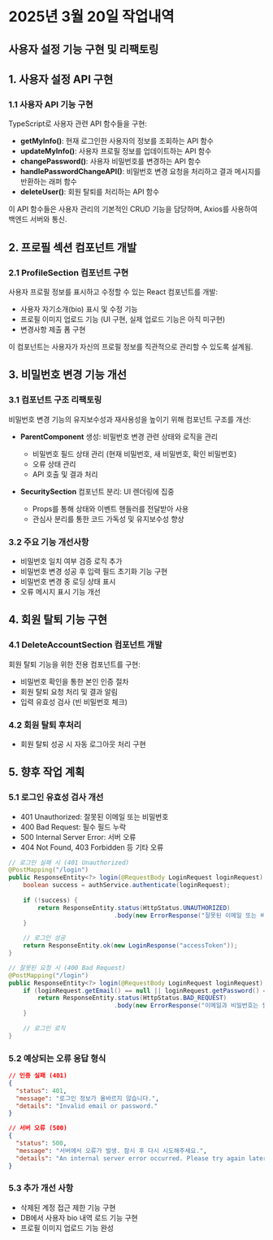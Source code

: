 # 2025년 3월 20일 작업내역

## 사용자 설정 기능 구현 및 리팩토링

## 1. 사용자 설정 API 구현

### 1.1 사용자 API 기능 구현

TypeScript로 사용자 관련 API 함수들을 구현:

- **getMyInfo()**: 현재 로그인한 사용자의 정보를 조회하는 API 함수
- **updateMyInfo()**: 사용자 프로필 정보를 업데이트하는 API 함수
- **changePassword()**: 사용자 비밀번호를 변경하는 API 함수
- **handlePasswordChangeAPI()**: 비밀번호 변경 요청을 처리하고 결과 메시지를 반환하는 래퍼 함수
- **deleteUser()**: 회원 탈퇴를 처리하는 API 함수

이 API 함수들은 사용자 관리의 기본적인 CRUD 기능을 담당하며, Axios를 사용하여 백엔드 서버와 통신.

## 2. 프로필 섹션 컴포넌트 개발

### 2.1 ProfileSection 컴포넌트 구현

사용자 프로필 정보를 표시하고 수정할 수 있는 React 컴포넌트를 개발:

- 사용자 자기소개(bio) 표시 및 수정 기능
- 프로필 이미지 업로드 기능 (UI 구현, 실제 업로드 기능은 아직 미구현)
- 변경사항 제출 폼 구현

이 컴포넌트는 사용자가 자신의 프로필 정보를 직관적으로 관리할 수 있도록 설계됨.

## 3. 비밀번호 변경 기능 개선

### 3.1 컴포넌트 구조 리팩토링

비밀번호 변경 기능의 유지보수성과 재사용성을 높이기 위해 컴포넌트 구조를 개선:

- **ParentComponent** 생성: 비밀번호 변경 관련 상태와 로직을 관리
  - 비밀번호 필드 상태 관리 (현재 비밀번호, 새 비밀번호, 확인 비밀번호)
  - 오류 상태 관리
  - API 호출 및 결과 처리

- **SecuritySection** 컴포넌트 분리: UI 렌더링에 집중
  - Props를 통해 상태와 이벤트 핸들러를 전달받아 사용
  - 관심사 분리를 통한 코드 가독성 및 유지보수성 향상

### 3.2 주요 기능 개선사항

- 비밀번호 일치 여부 검증 로직 추가
- 비밀번호 변경 성공 후 입력 필드 초기화 기능 구현
- 비밀번호 변경 중 로딩 상태 표시
- 오류 메시지 표시 기능 개선

## 4. 회원 탈퇴 기능 구현

### 4.1 DeleteAccountSection 컴포넌트 개발

회원 탈퇴 기능을 위한 전용 컴포넌트를 구현:

- 비밀번호 확인을 통한 본인 인증 절차
- 회원 탈퇴 요청 처리 및 결과 알림
- 입력 유효성 검사 (빈 비밀번호 체크)

### 4.2 회원 탈퇴 후처리

- 회원 탈퇴 성공 시 자동 로그아웃 처리 구현

## 5. 향후 작업 계획

### 5.1 로그인 유효성 검사 개선

- 401 Unauthorized: 잘못된 이메일 또는 비밀번호
- 400 Bad Request: 필수 필드 누락
- 500 Internal Server Error: 서버 오류
- 404 Not Found, 403 Forbidden 등 기타 오류

```java
// 로그인 실패 시 (401 Unauthorized)
@PostMapping("/login")
public ResponseEntity<?> login(@RequestBody LoginRequest loginRequest) {
    boolean success = authService.authenticate(loginRequest);
    
    if (!success) {
        return ResponseEntity.status(HttpStatus.UNAUTHORIZED)
                             .body(new ErrorResponse("잘못된 이메일 또는 비밀번호입니다."));
    }
    
    // 로그인 성공
    return ResponseEntity.ok(new LoginResponse("accessToken"));
}

// 잘못된 요청 시 (400 Bad Request)
@PostMapping("/login")
public ResponseEntity<?> login(@RequestBody LoginRequest loginRequest) {
    if (loginRequest.getEmail() == null || loginRequest.getPassword() == null) {
        return ResponseEntity.status(HttpStatus.BAD_REQUEST)
                             .body(new ErrorResponse("이메일과 비밀번호는 필수입니다."));
    }
    
    // 로그인 로직
}
```

### 5.2 예상되는 오류 응답 형식

```json
// 인증 실패 (401)
{
  "status": 401,
  "message": "로그인 정보가 올바르지 않습니다.",
  "details": "Invalid email or password."
}

// 서버 오류 (500)
{
  "status": 500,
  "message": "서버에서 오류가 발생. 잠시 후 다시 시도해주세요.",
  "details": "An internal server error occurred. Please try again later."
}
```

### 5.3 추가 개선 사항

- 삭제된 계정 접근 제한 기능 구현
- DB에서 사용자 bio 내역 로드 기능 구현
- 프로필 이미지 업로드 기능 완성

